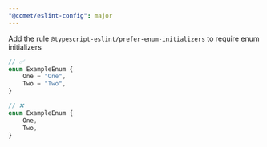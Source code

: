 ```yaml
---
"@comet/eslint-config": major
---
```


Add the rule `@typescript-eslint/prefer-enum-initializers` to require enum initializers

```ts
// ✅
enum ExampleEnum {
    One = "One",
    Two = "Two",
}
```

```ts
// ❌
enum ExampleEnum {
    One,
    Two,
}
```
